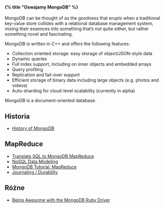 #### {% title "Oswajamy MongoDB" %}

MongoDB can be thought of as the goodness that erupts when a
traditional key-value store collides with a relational database
management system, mixing their essences into something that’s not
quite either, but rather something novel and fascinating.

MongoDB is written in C++ and offers the following features:

* Collection oriented storage: easy storage of object/JSON-style data
* Dynamic queries
* Full index support, including on inner objects and embedded arrays
* Query profiling
* Replication and fail-over support
* Efficient storage of binary data including large objects (e.g. photos and videos)
* Auto-sharding for cloud-level scalability (currently in alpha)

MongoDB is a document-oriented database.


## Historia

* [History of MongoDB](http://www.snailinaturtleneck.com/blog/2010/08/23/history-of-mongodb/)


## MapReduce

* [Translate SQL to MongoDB MapReduce](http://nosql.mypopescu.com/post/392418792/translate-sql-to-mongodb-mapreduce)
* [NoSQL Data Modeling](http://nosql.mypopescu.com/post/451094148/nosql-data-modeling)
* [MongoDB Tutorial: MapReduce](http://nosql.mypopescu.com/post/394779847/mongodb-tutorial-mapreduce)
* [Journaling / Durability](http://www.mongodb.org/display/DOCS/Journaling)

## Różne

* [Being Awesome with the MongoDB Ruby Driver](http://rubylearning.com/blog/2010/12/21/being-awesome-with-the-mongodb-ruby-driver/)
